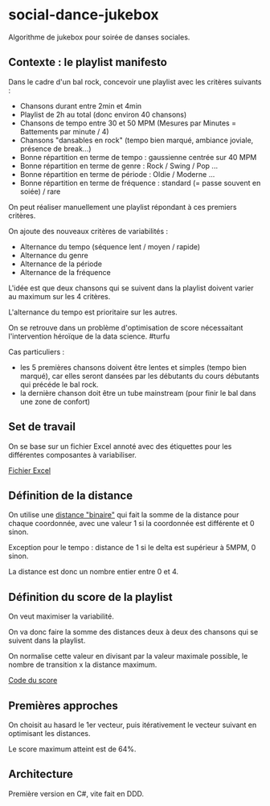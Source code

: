 # social-dance-jukebox

Algorithme de jukebox pour soirée de danses sociales.

## Contexte : le playlist manifesto

Dans le cadre d'un bal rock, concevoir une playlist avec les critères suivants :

  * Chansons durant entre 2min et 4min
  * Playlist de 2h au total (donc environ 40 chansons)  
  * Chansons de tempo entre 30 et 50 MPM (Mesures par Minutes = Battements par minute / 4)
  * Chansons "dansables en rock" (tempo bien marqué, ambiance joviale, présence de break...)
  * Bonne répartition en terme de tempo : gaussienne centrée sur 40 MPM
  * Bonne répartition en terme de genre : Rock / Swing / Pop ...
  * Bonne répartition en terme de période : Oldie / Moderne ...
  * Bonne répartition en terme de fréquence : standard (= passe souvent en soiée) / rare
  
 On peut réaliser manuellement une playlist répondant à ces premiers critères.
 
 On ajoute des nouveaux critères de variabilités :
   * Alternance du tempo (séquence lent / moyen / rapide)
   * Alternance du genre
   * Alternance de la période
   * Alternance de la fréquence
 
 L'idée est que deux chansons qui se suivent dans la playlist doivent varier au maximum sur les 4 critères.
 
 L'alternance du tempo est prioritaire sur les autres.
 
 On se retrouve dans un problème d'optimisation de score nécessaitant l'intervention héroïque de la data science. #turfu
   
 Cas particuliers :
   * les 5 premières chansons doivent être lentes et simples (tempo bien marqué), car elles seront dansées par les débutants du cours débutants qui précéde le bal rock.     
   * la dernière chanson doit être un tube mainstream (pour finir le bal dans une zone de confort)
   
## Set de travail

On se base sur un fichier Excel annoté avec des étiquettes pour les différentes composantes à variabiliser.

[Fichier Excel](https://github.com/sebez/social-dance-jukebox/blob/master/csharp/Tests/SocialDanceJukebox.Infrastructure.Test/Resources/DataChansons.xlsx)

## Définition de la distance

On utilise une [distance "binaire"](https://github.com/sebez/social-dance-jukebox/blob/master/csharp/Sources/SocialDanceJukebox.Domain/Calculs/DistanceBinaire.cs) qui fait la somme de la distance pour chaque coordonnée, avec une valeur 1 si la coordonnée est différente et 0 sinon.

Exception pour le tempo : distance de 1 si le delta est supérieur à 5MPM, 0 sinon.

La distance est donc un nombre entier entre 0 et 4.

## Définition du score de la playlist

On veut maximiser la variabilité.

On va donc faire la somme des distances deux à deux des chansons qui se suivent dans la playlist.

On normalise cette valeur en divisant par la valeur maximale possible, le nombre de transition x la distance maximum.

[Code du score](https://github.com/sebez/social-dance-jukebox/blob/master/csharp/Sources/SocialDanceJukebox.Domain/Calculs/ScoreCalculeur.cs)

## Premières approches

On choisit au hasard le 1er vecteur, puis itérativement le vecteur suivant en optimisant les distances.

Le score maximum atteint est de 64%.

## Architecture

Première version en C#, vite fait en DDD.



